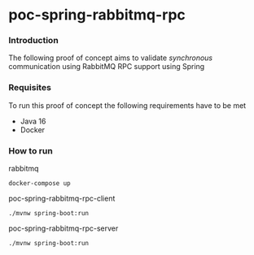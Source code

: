 # poc-spring-rabbitmq-rpc

### Introduction
The following proof of concept aims to validate *synchronous* communication using RabbitMQ RPC support using Spring

### Requisites
To run this proof of concept the following requirements have to be met

* Java 16
* Docker

### How to run

rabbitmq
```shell
docker-compose up
```

poc-spring-rabbitmq-rpc-client
```shell
./mvnw spring-boot:run
```

poc-spring-rabbitmq-rpc-server
```shell
./mvnw spring-boot:run
```